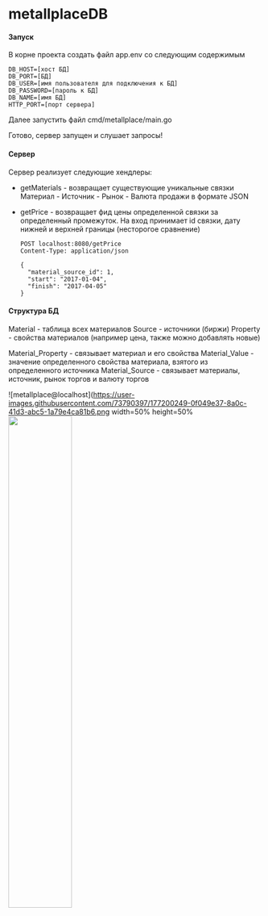 # metallplaceDB

#### Запуск
В корне проекта создать файл app.env со следующим содержимым

    DB_HOST=[хост БД]
    DB_PORT=[БД]
    DB_USER=[имя пользователя для подключения к БД]
    DB_PASSWORD=[пароль к БД]
    DB_NAME=[имя БД]
    HTTP_PORT=[порт сервера]
    
Далее запустить файл cmd/metallplace/main.go

Готово, сервер запущен и слушает запросы!

#### Сервер

Сервер реализует следующие хендлеры:
- getMaterials - возвращает существующие уникальные связки Материал - Источник - Рынок - Валюта продажи в формате JSON
- getPrice - возвращает фид цены определенной связки за определенный промежуток. На вход принимает id связки, дату нижней и верхней границы (несторогое сравнение)
 
      POST localhost:8080/getPrice
      Content-Type: application/json

      {
        "material_source_id": 1,
        "start": "2017-01-04",
        "finish": "2017-04-05"
      }
      
#### Структура БД

Material - таблица всех материалов
Source - источники (биржи)
Property - свойства материалов (например цена, также можно добавлять новые)

Material_Property - связывает материал и его свойства
Material_Value - значение определенного свойства материала, взятого из определенного источника
Material_Source - связывает материалы, источник, рынок торгов и валюту торгов

![metallplace@localhost](https://user-images.githubusercontent.com/73790397/177200249-0f049e37-8a0c-41d3-abc5-1a79e4ca81b6.png width=50% height=50%
<img src="[https://user-images.githubusercontent.com/16319829/81180309-2b51f000-8fee-11ea-8a78-ddfe8c3412a7.png](https://user-images.githubusercontent.com/73790397/177200249-0f049e37-8a0c-41d3-abc5-1a79e4ca81b6.png)" width=50% height=50%>


